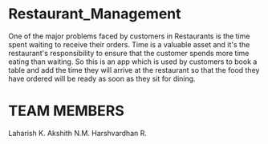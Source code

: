 # Restaurant_Management

One of the major problems faced by customers in Restaurants is the time spent waiting to receive
their orders. Time is a valuable asset and it's the restaurant's responsibility to ensure that the
customer spends more time eating than waiting.
So this is an app which is used by customers to book a table and add the time they will arrive at the restaurant so that the food they have ordered will be ready as soon as they sit for dining. 

# TEAM MEMBERS

Laharish K.
Akshith N.M.
Harshvardhan R.
